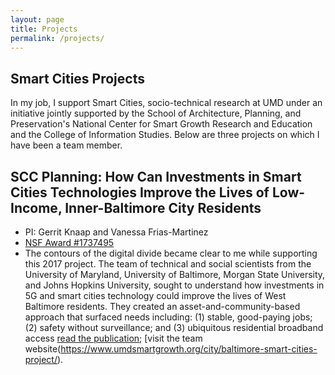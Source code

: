 ```yaml
---
layout: page
title: Projects
permalink: /projects/
---
```


## Smart Cities Projects
In my job, I support Smart Cities, socio-technical research at UMD under an initiative jointly supported by the School of Architecture, Planning, and Preservation's National Center for Smart Growth Research and Education and the College of Information Studies.  Below are three projects on which I have been a team member.

## SCC Planning: How Can Investments in Smart Cities Technologies Improve the Lives of Low-Income, Inner-Baltimore City Residents
- PI: Gerrit Knaap and Vanessa Frias-Martinez
- [NSF Award #1737495](https://www.nsf.gov/awardsearch/showAward?AWD_ID=1737495&HistoricalAwards=false)
- The contours of the digital divide became clear to me while supporting this 2017 project. The team of technical and social scientists from the University of Maryland, University of Baltimore, Morgan State University, and Johns Hopkins University, sought to understand how investments in 5G and smart cities technology could improve the lives of West Baltimore residents. They created an asset-and-community-based approach that surfaced needs including: (1) stable, good-paying jobs; (2) safety without surveillance; and (3) ubiquitous residential broadband access [read the publication](https://www.tandfonline.com/doi/full/10.1080/10511482.2019.1672082); [visit the team website(https://www.umdsmartgrowth.org/city/baltimore-smart-cities-project/).  
